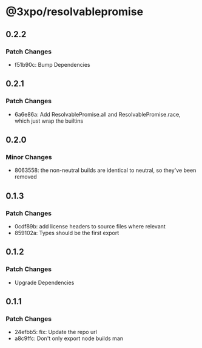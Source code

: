 # @3xpo/resolvablepromise

## 0.2.2

### Patch Changes

- f51b90c: Bump Dependencies

## 0.2.1

### Patch Changes

- 6a6e86a: Add ResolvablePromise.all and ResolvablePromise.race, which just wrap the builtins

## 0.2.0

### Minor Changes

- 8063558: the non-neutral builds are identical to neutral, so they've been removed

## 0.1.3

### Patch Changes

- 0cdf89b: add license headers to source files where relevant
- 859102a: Types should be the first export

## 0.1.2

### Patch Changes

- Upgrade Dependencies

## 0.1.1

### Patch Changes

- 24efbb5: fix: Update the repo url
- a8c9ffc: Don't only export node builds man

